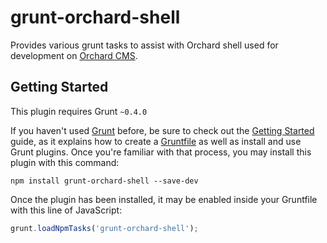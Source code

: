 # grunt-orchard-shell

Provides various grunt tasks to assist with Orchard shell used for development on [Orchard CMS](http://www.orchardproject.net/).

## Getting Started

This plugin requires Grunt `~0.4.0`

If you haven't used [Grunt](http://gruntjs.com/) before, be sure to check out the [Getting Started](http://gruntjs.com/getting-started) guide, as it explains how to create a [Gruntfile](http://gruntjs.com/sample-gruntfile) as well as install and use Grunt plugins. Once you're familiar with that process, you may install this plugin with this command:

```shell
npm install grunt-orchard-shell --save-dev
```

Once the plugin has been installed, it may be enabled inside your Gruntfile with this line of JavaScript:

```js
grunt.loadNpmTasks('grunt-orchard-shell');
```
